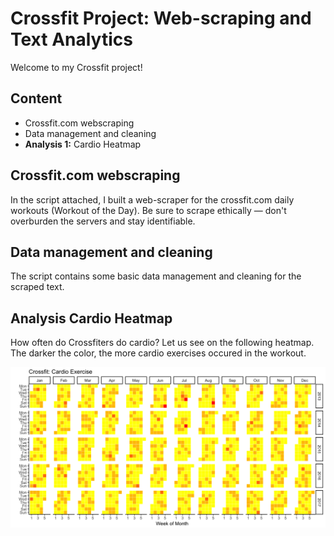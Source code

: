 # Crossfit Project: Web-scraping and Text Analytics

Welcome to my Crossfit project!

## Content
* Crossfit.com webscraping
* Data management and cleaning
* **Analysis 1:** Cardio Heatmap

## Crossfit.com webscraping
In the script attached, I built a web-scraper for the crossfit.com daily workouts (Workout of the Day). Be sure to scrape ethically — don't overburden the servers and stay identifiable.

## Data management and cleaning
The script contains some basic data management and cleaning for the scraped text.

## **Analysis** Cardio Heatmap
How often do Crossfiters do cardio? Let us see on the following heatmap. The darker the color, the more cardio exercises occured in the workout.

![Crossfit: Cardio Heatmap](Heatmap_CardioCalendar.png)

